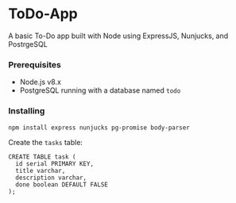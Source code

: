 # ToDo-App
A basic To-Do app built with Node using ExpressJS, Nunjucks, and PostrgeSQL

### Prerequisites
- Node.js v8.x
- PostgreSQL running with a database named `todo`
 
### Installing
```
npm install express nunjucks pg-promise body-parser
```
Create the `tasks` table:                                                                                 
```
CREATE TABLE task (
  id serial PRIMARY KEY,
  title varchar,
  description varchar,
  done boolean DEFAULT FALSE
);
```
